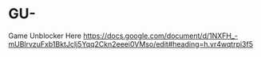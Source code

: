 # GU-
Game Unblocker Here
https://docs.google.com/document/d/1NXFH_-mUBlrvzuFxb1BktJcIj5Yqq2Ckn2eeei0VMso/edit#heading=h.vr4wqtrpi3f5
